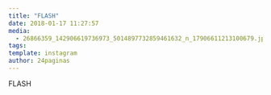 ```yaml
---
title: "FLASH"
date: 2018-01-17 11:27:57
media: 
  - 26866359_142906619736973_5014897732859461632_n_17906611213100679.jpg
tags: 
template: instagram
author: 24paginas
---
```


FLASH
